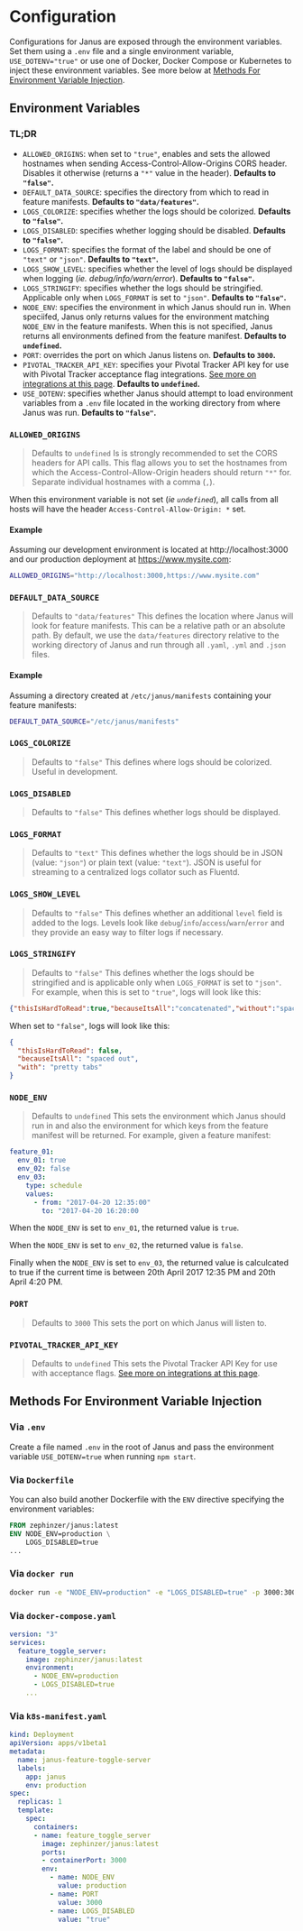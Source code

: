 # Configuration

Configurations for Janus are exposed through the environment variables. Set them using a `.env` file and a single environment variable, `USE_DOTENV="true"` or use one of Docker, Docker Compose or Kubernetes to inject these environment variables. See more below at [Methods For Environment Variable Injection](#methods-for-environment-variable-injection).

## Environment Variables

### TL;DR

- `ALLOWED_ORIGINS`: when set to `"true"`, enables and sets the allowed hostnames when sending Access-Control-Allow-Origins CORS header. Disables it otherwise (returns a `"*"` value in the header). **Defaults to `"false"`.**
- `DEFAULT_DATA_SOURCE`: specifies the directory from which to read in feature manifests. **Defaults to `"data/features"`.**
- `LOGS_COLORIZE`: specifies whether the logs should be colorized. **Defaults to `"false"`.**
- `LOGS_DISABLED`: specifies whether logging should be disabled. **Defaults to `"false"`.**
- `LOGS_FORMAT`: specifies the format of the label and should be one of `"text"` or `"json"`. **Defaults to `"text"`.**
- `LOGS_SHOW_LEVEL`: specifies whether the level of logs should be displayed when logging (*ie. debug/info/warn/error*). **Defaults to `"false"`.**
- `LOGS_STRINGIFY`: specifies whether the logs should be stringified. Applicable only when `LOGS_FORMAT` is set to `"json"`. **Defaults to `"false"`.**
- `NODE_ENV`: specifies the environment in which Janus should run in. When speciifed, Janus only returns values for the environment matching `NODE_ENV` in the feature manifests. When this is not specified, Janus returns all environments defined from the feature manifest. **Defaults to `undefined`.**
- `PORT`: overrides the port on which Janus listens on. **Defaults to `3000`.**
- `PIVOTAL_TRACKER_API_KEY`: specifies your Pivotal Tracker API key for use with Pivotal Tracker acceptance flag integrations. [See more on integrations at this page](integrations.md). **Defaults to `undefined`.**
- `USE_DOTENV`: specifies whether Janus should attempt to load environment variables from a `.env` file located in the working directory from where Janus was run. **Defaults to `"false"`.**

### `ALLOWED_ORIGINS`
> Defaults to `undefined`
Is is strongly recommended to set the CORS headers for API calls. This flag allows you to set the hostnames from which the Access-Control-Allow-Origin headers should return `"*"` for. Separate individual hostnames with a comma (`,`).

When this environment variable is not set (*ie `undefined`*), all calls from all hosts will have the header `Access-Control-Allow-Origin: *` set.

#### Example
Assuming our development environment is located at http://localhost:3000 and our production deployment at https://www.mysite.com:

```bash
ALLOWED_ORIGINS="http://localhost:3000,https://www.mysite.com"
```

### `DEFAULT_DATA_SOURCE`
> Defaults to `"data/features"`
This defines the location where Janus will look for feature manifests. This can be a relative path or an absolute path. By default, we use the `data/features` directory relative to the working directory of Janus and run through all `.yaml`, `.yml` and `.json` files.

#### Example
Assuming a directory created at `/etc/janus/manifests` containing your feature manifests:

```bash
DEFAULT_DATA_SOURCE="/etc/janus/manifests"
```

### `LOGS_COLORIZE`
> Defaults to `"false"`
This defines where logs should be colorized. Useful in development.

### `LOGS_DISABLED`
> Defaults to `"false"`
This defines whether logs should be displayed.

### `LOGS_FORMAT`
> Defaults to `"text"`
This defines whether the logs should be in JSON (value: `"json"`) or plain text (value: `"text"`). JSON is useful for streaming to a centralized logs collator such as Fluentd.

### `LOGS_SHOW_LEVEL`
> Defaults to `"false"`
This defines whether an additional `level` field is added to the logs. Levels look like `debug`/`info`/`access`/`warn`/`error` and they provide an easy way to filter logs if necessary.

### `LOGS_STRINGIFY`
> Defaults to `"false"`
This defines whether the logs should be stringified and is applicable only when `LOGS_FORMAT` is set to `"json"`. For example, when this is set to `"true"`, logs will look like this:

```json
{"thisIsHardToRead":true,"becauseItsAll":"concatenated","without":"spaces"}
```

When set to `"false"`, logs will look like this:

```json
{
  "thisIsHardToRead": false,
  "becauseItsAll": "spaced out",
  "with": "pretty tabs"
}
```

### `NODE_ENV`
> Defaults to `undefined`
This sets the environment which Janus should run in and also the environment for which keys from the feature manifest will be returned. For example, given a feature manifest:

```yaml
feature_01:
  env_01: true
  env_02: false
  env_03:
    type: schedule
    values:
      - from: "2017-04-20 12:35:00"
        to: "2017-04-20 16:20:00
```

When the `NODE_ENV` is set to `env_01`, the returned value is `true`.

When the `NODE_ENV` is set to `env_02`, the returned value is `false`.

Finally when the `NODE_ENV` is set to `env_03`, the returned value is calculcated to true if the current time is between 20th April 2017 12:35 PM and 20th April 4:20 PM.

### `PORT`
> Defaults to `3000`
This sets the port on which Janus will listen to.

### `PIVOTAL_TRACKER_API_KEY`
> Defaults to `undefined`
This sets the Pivotal Tracker API Key for use with acceptance flags. [See more on integrations at this page](integrations.md).

## Methods For Environment Variable Injection

### Via `.env`
Create a file named `.env` in the root of Janus and pass the environment variable `USE_DOTENV=true` when running `npm start`.

### Via `Dockerfile`
You can also build another Dockerfile with the `ENV` directive specifying the environment variables:

```Dockerfile
FROM zephinzer/janus:latest
ENV NODE_ENV=production \
    LOGS_DISABLED=true
...
```

### Via `docker run`

```bash
docker run -e "NODE_ENV=production" -e "LOGS_DISABLED=true" -p 3000:3000 zephinzer/janus:latest
```

### Via `docker-compose.yaml`

```yaml
version: "3"
services:
  feature_toggle_server:
    image: zephinzer/janus:latest
    environment:
      - NODE_ENV=production
      - LOGS_DISABLED=true
    ...
```

### Via `k8s-manifest.yaml`

```yaml
kind: Deployment
apiVersion: apps/v1beta1
metadata:
  name: janus-feature-toggle-server
  labels:
    app: janus
    env: production
spec:
  replicas: 1
  template:
    spec:
      containers:
      - name: feature_toggle_server
        image: zephinzer/janus:latest
        ports:
        - containerPort: 3000
        env:
          - name: NODE_ENV
            value: production
          - name: PORT
            value: 3000
          - name: LOGS_DISABLED
            value: "true"
```
